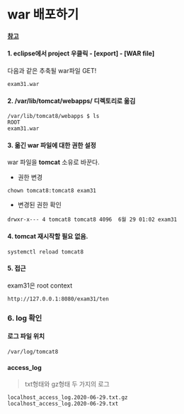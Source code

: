 
# war 배포하기  
#### [참고](https://13akstjq.github.io/aws/2019/05/29/how-to-deploy-spring-lagacy-project-ec2-aws.html)  

#### 1. eclipse에서 project 우클릭 - [export] - [WAR file]  
다음과 같은 추축될 war파일 GET!  
```
exam31.war
```

#### 2. /var/lib/tomcat/webapps/ 디렉토리로 옮김  
```
/var/lib/tomcat8/webapps $ ls
ROOT 
exam31.war
```

#### 3. 옮긴 war 파일에 대한 권한 설정  
war 파일을 **tomcat** 소유로 바꾼다.  
* 권한 변경  
```
chown tomcat8:tomcat8 exam31
```
* 변경된 권한 확인  
```
drwxr-x--- 4 tomcat8 tomcat8 4096  6월 29 01:02 exam31
```

#### 4. tomcat 재시작할 필요 없음.  
```
systemctl reload tomcat8
```

#### 5. 접근  
exam31은 root context  
```
http://127.0.0.1:8080/exam31/ten
```

### 6. log 확인  

#### 로그 파일 위치   
```
/var/log/tomcat8
```

#### access_log  
>txt형태와 gz형태 두 가지의 로그  
```
localhost_access_log.2020-06-29.txt.gz
localhost_access_log.2020-06-29.txt
```
